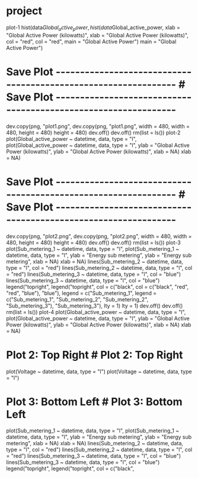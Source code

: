 # project
plot-1
hist(data$Global_active_power,	hist(data$Global_active_power,
     xlab = "Global Active Power (kilowatts)",	     xlab = "Global Active Power (kilowatts)",
     col  = "red",	     col  = "red",
     main = "Global Active Power")	     main = "Global Active Power")
# Save Plot ---------------------------------------------------------------	# Save Plot ---------------------------------------------------------------
dev.copy(png, "plot1.png",	dev.copy(png, "plot1.png",
         width  = 480,	         width  = 480,
         height = 480)	         height = 480)
dev.off()	dev.off()
rm(list = ls())
plot-2
plot(Global_active_power ~ datetime, data, type = "l",	plot(Global_active_power ~ datetime, data, type = "l",
     ylab = "Global Active Power (kilowatts)",	     ylab = "Global Active Power (kilowatts)",
     xlab = NA)	     xlab = NA)
# Save Plot ---------------------------------------------------------------	# Save Plot ---------------------------------------------------------------
dev.copy(png, "plot2.png",	dev.copy(png, "plot2.png",
         width  = 480,	         width  = 480,
         height = 480)	         height = 480)
dev.off()	dev.off()
rm(list = ls())
plot-3
plot(Sub_metering_1 ~ datetime, data, type = "l",	plot(Sub_metering_1 ~ datetime, data, type = "l",
     ylab = "Energy sub metering",	     ylab = "Energy sub metering",
     xlab = NA)	     xlab = NA)
lines(Sub_metering_2 ~ datetime, data, type = "l", col = "red")	lines(Sub_metering_2 ~ datetime, data, type = "l", col = "red")
lines(Sub_metering_3 ~ datetime, data, type = "l", col = "blue")	lines(Sub_metering_3 ~ datetime, data, type = "l", col = "blue")
legend("topright",	legend("topright",
       col = c("black",	       col = c("black",
               "red",	               "red",
               "blue"),	               "blue"),
       legend = c("Sub_metering_1",	       legend = c("Sub_metering_1",
                  "Sub_metering_2",	                  "Sub_metering_2",
                  "Sub_metering_3"),	                  "Sub_metering_3"),
       lty = 1)	       lty = 1)
dev.off()	dev.off()
rm(list = ls())
plot-4
plot(Global_active_power ~ datetime, data, type = "l",	plot(Global_active_power ~ datetime, data, type = "l",
     ylab = "Global Active Power (kilowatts)",	     ylab = "Global Active Power (kilowatts)",
     xlab = NA)	     xlab = NA)
# Plot 2: Top Right	# Plot 2: Top Right
plot(Voltage ~ datetime, data, type = "l")	plot(Voltage ~ datetime, data, type = "l")
# Plot 3: Bottom Left	# Plot 3: Bottom Left
plot(Sub_metering_1 ~ datetime, data, type = "l",	plot(Sub_metering_1 ~ datetime, data, type = "l",
     ylab = "Energy sub metering",	     ylab = "Energy sub metering",
     xlab = NA)	     xlab = NA)
lines(Sub_metering_2 ~ datetime, data, type = "l", col = "red")	lines(Sub_metering_2 ~ datetime, data, type = "l", col = "red")
lines(Sub_metering_3 ~ datetime, data, type = "l", col = "blue")	lines(Sub_metering_3 ~ datetime, data, type = "l", col = "blue")
legend("topright",	legend("topright",
       col = c("black",
